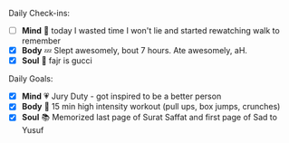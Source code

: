 Daily Check-ins:
- [ ] **Mind** :iphone: today I wasted time I won't lie and started rewatching walk to remember
- [x] **Body** :zzz: Slept awesomely, bout 7 hours. Ate awesomely, aH.
- [x] **Soul** :pray: fajr is gucci

Daily Goals:
- [x] **Mind** :heartpulse: Jury Duty - got inspired to be a better person
- [x] **Body** :dancer: 15 min high intensity workout (pull ups, box jumps, crunches)
- [x] **Soul** :books: Memorized last page of Surat Saffat and first page of Sad to Yusuf
